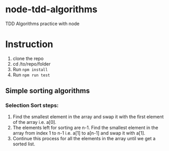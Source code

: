 # node-tdd-algorithms

TDD Algorithms practice with node

# **Instruction**

1. clone the repo
2. cd /to/repo/folder
3. Run `npm install`
4. Run `npm run test`

## Simple sorting algorithms

### Selection Sort steps:

1. Find the smallest element in the array and swap it with the first element of the array i.e. a\[0\].
2. The elements left for sorting are n-1. Find the smallest element in the array from index 1 to n-1 i.e. a\[1\] to a\[n-1\] and swap it with a\[1\].
3. Continue this process for all the elements in the array until we get a sorted list.
